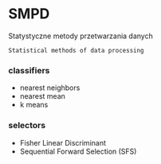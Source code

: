 # SMPD
Statystyczne metody przetwarzania danych

```Statistical methods of data processing```


### classifiers
* nearest neighbors
* nearest mean
* k means


### selectors
* Fisher Linear Discriminant
* Sequential Forward Selection (SFS)
